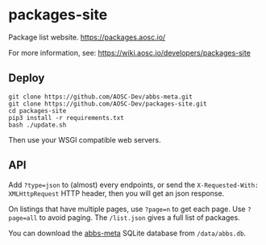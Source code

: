 # packages-site
Package list website. https://packages.aosc.io/

For more information, see: https://wiki.aosc.io/developers/packages-site

## Deploy

```
git clone https://github.com/AOSC-Dev/abbs-meta.git
git clone https://github.com/AOSC-Dev/packages-site.git
cd packages-site
pip3 install -r requirements.txt
bash ./update.sh
```

Then use your WSGI compatible web servers.

## API

Add `?type=json` to (almost) every endpoints, or send the `X-Requested-With: XMLHttpRequest` HTTP header, then you will get an json response.

On listings that have multiple pages, use `?page=n` to get each page.
Use `?page=all` to avoid paging. The `/list.json` gives a full list of packages.

You can download the [abbs-meta](https://github.com/AOSC-Dev/abbs-meta) SQLite database from `/data/abbs.db`.

